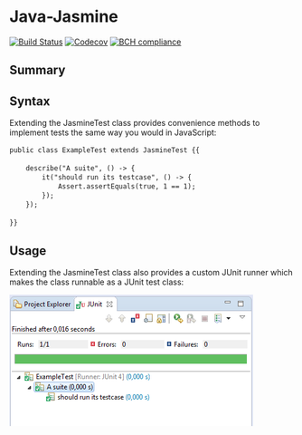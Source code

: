 # Java-Jasmine

[![Build Status](https://travis-ci.org/bvkatwijk/Java-Jasmine.svg?branch=master)](https://travis-ci.org/bvkatwijk/Java-Jasmine)
[![Codecov](https://codecov.io/gh/bvkatwijk/Java-Jasmine/branch/master/graph/badge.svg)](https://codecov.io/gh/bvkatwijk/Java-Jasmine)
[![BCH compliance](https://bettercodehub.com/edge/badge/bvkatwijk/Java-Jasmine?branch=master)](https://bettercodehub.com/)

## Summary

## Syntax

Extending the JasmineTest class provides convenience methods to implement tests the same way you would in JavaScript:

```
public class ExampleTest extends JasmineTest {{

	describe("A suite", () -> {
		it("should run its testcase", () -> {
			Assert.assertEquals(true, 1 == 1);
		});
	});

}}
```

## Usage

Extending the JasmineTest class also provides a custom JUnit runner which makes the class runnable as a JUnit test class:

![Eclipse JUnit Report](./screenshots/example-test-results.png)


